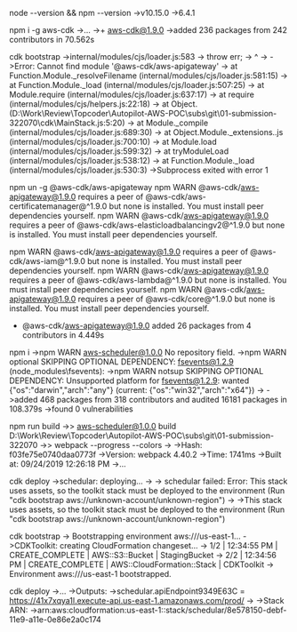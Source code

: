 node --version && npm --version
->v10.15.0
->6.4.1

npm i -g aws-cdk
->...
->+ aws-cdk@1.9.0
->added 236 packages from 242 contributors in 70.562s

cdk bootstrap
->internal/modules/cjs/loader.js:583
->    throw err;
->    ^
->
->Error: Cannot find module '@aws-cdk/aws-apigateway'
->    at Function.Module._resolveFilename (internal/modules/cjs/loader.js:581:15)
->    at Function.Module._load (internal/modules/cjs/loader.js:507:25)
->    at Module.require (internal/modules/cjs/loader.js:637:17)
->    at require (internal/modules/cjs/helpers.js:22:18)
->    at Object.<anonymous> (D:\Work\Review\Topcoder\Autopilot-AWS-POC\subs\git\01-submission-322070\cdk\MainStack.js:5:20)
->    at Module._compile (internal/modules/cjs/loader.js:689:30)
->    at Object.Module._extensions..js (internal/modules/cjs/loader.js:700:10)
->    at Module.load (internal/modules/cjs/loader.js:599:32)
->    at tryModuleLoad (internal/modules/cjs/loader.js:538:12)
->    at Function.Module._load (internal/modules/cjs/loader.js:530:3)
->Subprocess exited with error 1

npm un -g @aws-cdk/aws-apigateway
npm WARN @aws-cdk/aws-apigateway@1.9.0 requires a peer of @aws-cdk/aws-certificatemanager@^1.9.0 but none is installed. You must install peer dependencies yourself.
npm WARN @aws-cdk/aws-apigateway@1.9.0 requires a peer of @aws-cdk/aws-elasticloadbalancingv2@^1.9.0 but none is installed. You must install peer dependencies yourself.

npm WARN @aws-cdk/aws-apigateway@1.9.0 requires a peer of @aws-cdk/aws-iam@^1.9.0 but none is installed. You must install peer dependencies yourself.
npm WARN @aws-cdk/aws-apigateway@1.9.0 requires a peer of @aws-cdk/aws-lambda@^1.9.0 but none is installed. You must install peer dependencies yourself.
npm WARN @aws-cdk/aws-apigateway@1.9.0 requires a peer of @aws-cdk/core@^1.9.0 but none is installed. You must install peer dependencies yourself.

+ @aws-cdk/aws-apigateway@1.9.0
added 26 packages from 4 contributors in 4.449s


npm i
->npm WARN aws-scheduler@1.0.0 No repository field.
->npm WARN optional SKIPPING OPTIONAL DEPENDENCY: fsevents@1.2.9 (node_modules\fsevents):
->npm WARN notsup SKIPPING OPTIONAL DEPENDENCY: Unsupported platform for fsevents@1.2.9: wanted {"os":"darwin","arch":"any"} (current: {"os":"win32","arch":"x64"})
->
->added 468 packages from 318 contributors and audited 16181 packages in 108.379s
->found 0 vulnerabilities


npm run build
->> aws-scheduler@1.0.0 build D:\Work\Review\Topcoder\Autopilot-AWS-POC\subs\git\01-submission-322070
->> webpack --progress --colors
->
->Hash: f03fe75e0740daa0773f
->Version: webpack 4.40.2
->Time: 1741ms
->Built at: 09/24/2019 12:26:18 PM
->...


cdk deploy
->schedular: deploying...
->
->   schedular failed: Error: This stack uses assets, so the toolkit stack must be deployed to the environment (Run "cdk bootstrap aws://unknown-account/unknown-region")
->
->This stack uses assets, so the toolkit stack must be deployed to the environment (Run "cdk bootstrap aws://unknown-account/unknown-region")


cdk bootstrap
->  Bootstrapping environment aws://<aws-id>/us-east-1...
->CDKToolkit: creating CloudFormation changeset...
-> 1/2 | 12:34:55 PM | CREATE_COMPLETE      | AWS::S3::Bucket | StagingBucket
-> 2/2 | 12:34:56 PM | CREATE_COMPLETE      | AWS::CloudFormation::Stack | CDKToolkit
->   Environment aws://<aws-id>/us-east-1 bootstrapped.

cdk deploy
->...
->Outputs:
->schedular.apiEndpoint9349E63C = https://41x7xqya1l.execute-api.us-east-1.amazonaws.com/prod/
->
->Stack ARN:
->arn:aws:cloudformation:us-east-1:<aws-id>:stack/schedular/8e578150-debf-11e9-a11e-0e86e2a0c174
